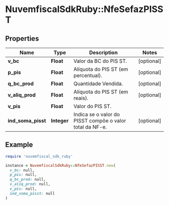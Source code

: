# NuvemfiscalSdkRuby::NfeSefazPISST

## Properties

| Name | Type | Description | Notes |
| ---- | ---- | ----------- | ----- |
| **v_bc** | **Float** | Valor da BC do PIS ST. | [optional] |
| **p_pis** | **Float** | Alíquota do PIS ST (em percentual). | [optional] |
| **q_bc_prod** | **Float** | Quantidade Vendida. | [optional] |
| **v_aliq_prod** | **Float** | Alíquota do PIS ST (em reais). | [optional] |
| **v_pis** | **Float** | Valor do PIS ST. |  |
| **ind_soma_pisst** | **Integer** | Indica se o valor do PISST compõe o valor total da NF-e. | [optional] |

## Example

```ruby
require 'nuvemfiscal_sdk_ruby'

instance = NuvemfiscalSdkRuby::NfeSefazPISST.new(
  v_bc: null,
  p_pis: null,
  q_bc_prod: null,
  v_aliq_prod: null,
  v_pis: null,
  ind_soma_pisst: null
)
```

